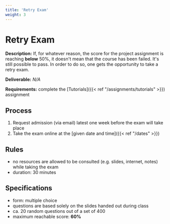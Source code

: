 ```yaml
---
title: 'Retry Exam'
weight: 3
---
```



Retry Exam
==========


__Description:__ If, for whatever reason, the score for the project assignment is reaching __below__ 50%,
it doesn't mean that the course has been failed. It's still possible to pass. In order to do so, one gets
the opportunity to take a retry exam.

__Deliverable:__ *N/A*

__Requirements:__ complete the [Tutorials]({{< ref "/assignments/tutorials" >}}) assignment


## Process

1. Request admission (via email) latest one week before the exam will take place
2. Take the exam online at the [given date and time]({{< ref "/dates" >}})


## Rules

* no resources are allowed to be consulted (e.g. slides, internet, notes) while taking the exam
* duration: 30 minutes


## Specifications

* form: multiple choice
* questions are based solely on the slides handed out during class
* ca. 20 random questions out of a set of 400
* maximum reachable score: __60%__
